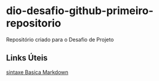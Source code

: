# dio-desafio-github-primeiro-repositorio
 Repositório criado para o Desafio de Projeto


## Links Úteis
[sintaxe Basica Markdown](https://www.markdownguide.org/basic-syntax/)
